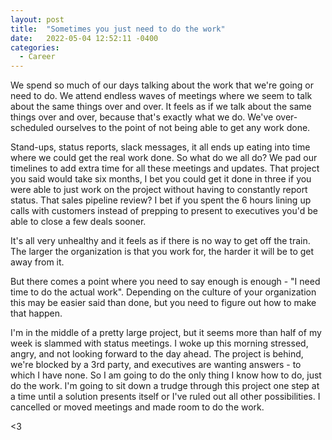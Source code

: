 ```yaml
---
layout: post
title:  "Sometimes you just need to do the work"
date:   2022-05-04 12:52:11 -0400
categories:
  - Career
---
```


We spend so much of our days talking about the work that we're going or need to do. We attend endless waves of meetings where we seem to talk about the same things over and over. It feels as if we talk about the same things over and over, because that's exactly what we do. We've over-scheduled ourselves to the point of not being able to get any work done. 

Stand-ups, status reports, slack messages, it all ends up eating into time where we could get the real work done. So what do we all do? We pad our timelines to add extra time for all these meetings and updates. That project you said would take six months, I bet you could get it done in three if you were able to just work on the project without having to constantly report status. That sales pipeline review? I bet if you spent the 6 hours lining up calls with customers instead of prepping to present to executives you'd be able to close a few deals sooner.

It's all very unhealthy and it feels as if there is no way to get off the train. The larger the organization is that you work for, the harder it will be to get away from it. 

But there comes a point where you need to say enough is enough - "I need time to do the actual work". Depending on the culture of your organization this may be easier said than done, but you need to figure out how to make that happen. 

I'm in the middle of a pretty large project, but it seems more than half of my week is slammed with status meetings. I woke up this morning stressed, angry, and not looking forward to the day ahead. The project is behind, we're blocked by a 3rd party, and executives are wanting answers - to which I have none. So I am going to do the only thing I know how to do, just do the work. I'm going to sit down a trudge through this project one step at a time until a solution presents itself or I've ruled out all other possibilities. I cancelled or moved meetings and made room to do the work.

<3